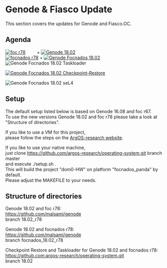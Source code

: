 # Genode & Fiasco Update

This section covers the updates for Genode and Fiasco.OC. 

## Agenda

<a href="https://github.com/malsami/foc/tree/r78"><img
		alt="foc r78"
		src="https://img.shields.io/badge/foc%20r78-done-brightgreen.svg?style=flat-square"></img></a> &nbsp;&nbsp;&nbsp;&nbsp;&nbsp;&nbsp;&nbsp;&nbsp;+
<a href="https://github.com/malsami/genode/tree/18.02_r78"><img
		alt="Genode 18.02"
		src="https://img.shields.io/badge/Genode%2018.02-done-brightgreen.svg?style=flat-square"></img></a>
<br>
<a href="https://github.com/malsami/foc/tree/focnados_r78"><img
		alt="focnados r78"
		src="https://img.shields.io/badge/focnados%20r78-done-brightgreen.svg?style=flat-square"></img></a> +
<a href="https://github.com/malsami/genode/tree/focnados_18.02_r78"><img
		alt="Genode Focnados 18.02"
		src="https://img.shields.io/badge/Genode%20Focnados%2018.02-done-brightgreen.svg?style=flat-square"></img></a>
<br>
<img alt="Genode Focnados 18.02 Taskloader"
		src="https://img.shields.io/badge/Genode%20Focnados%2018.02%20Taskloader-done-brightgreen.svg?style=flat-square"></img>

<a href="https://github.com/argos-research/genode-CheckpointRestore-SharedMemory/tree/fixing_restore-AR-18.02"><img
		alt="Genode Focnados 18.02 Checkpoint-Restore"
		src="https://img.shields.io/badge/Genode%2018.02%20Focnados%20r78%20Checkpoint%20Restore-incomplete%20/%20work%20in%20progress-orange.svg?style=flat-square"></img></a>

<img alt="Genode Focnados 18.02 seL4"
		src="https://img.shields.io/badge/Genode%2018.02%20seL4-future%20work-red.svg?style=flat-square"></img>


## Setup 
The default setup listed below is based on Genode 16.08 and foc r67.<br />
To use the new versions Genode 18.02 and foc r78 please take a look at "Structure of directories".

If you like to use a VM for this project,<br />
please follow the steps on the [ArgOS-research website](https://argos-research.github.io/documentation/install.html).

If you like to use your native machine,<br />
just clone https://github.com/argos-research/operating-system.git branch master<br />
and execute ./setup.sh .<br />
This will build the project "dom0-HW" on platform "focnados_panda" by default.<br />
Please adjust the MAKEFILE to your needs.

## Structure of directories
Genode 18.02 and foc r78:<br />
https://github.com/malsami/genode<br />
branch 18.02_r78

Genode 18.02 and focnados r78:<br />
https://github.com/malsami/genode<br />
branch focnados_18.02_r78

Checkpoint Restore and Taskloader for Genode 18.02 and focnados r78:<br />
https://github.com:argos-research/operating-system.git<br />
branch 18.02
